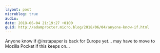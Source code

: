 ```yaml
---
layout: post
microblog: true
audio: 
date: 2018-06-04 21:19:27 +0100
guid: http://adamprocter.micro.blog/2018/06/04/anyone-know-if.html
---
```

Anyone know if @instapaper is back for Europe yet... may have to move to Mozilla Pocket if this keeps on...

